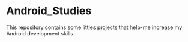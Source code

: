 # Android_Studies
This repository contains some littles projects that help-me increase my Android development skills

